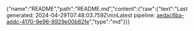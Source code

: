 {"name":"README","path":"README.md","content":{"raw":{"text":"Last generated: 2024-04-29T07:48:03.759Z\n\nLatest pipeline: [aedac6ba-addc-4170-9e96-8929e00b82fe](/pipeline/aedac6ba-addc-4170-9e96-8929e00b82fe)","type":"md"}}}